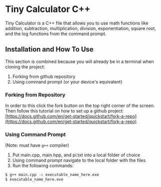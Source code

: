 # Tiny Calculator C++

Tiny Calculator is a C++ file that allows you to use math functions like addition, subtraction, multiplication, division, exponentiation, square root, and the log functions from the command prompt. 

## Installation and How To Use

This section is combined because you will already be in a terminal when cloning the project:
1. Forking from github repository
2. Using command prompt (or your device's equivalent)

### Forking from Repository

In order to this click the fork button on the top right corner of the screen. Then follow this tutorial on how to set up a github project:
[https://docs.github.com/en/get-started/quickstart/fork-a-repo](https://docs.github.com/en/get-started/quickstart/fork-a-repo)

### Using Command Prompt

(Note: must have `g++` compiler)

1. Put main.cpp, main.hpp, and pi.txt into a local folder of choice
2. Using command prompt navigate to the local folder with the files
3. Run the following commands:

```bash
$ g++ main.cpp -o executable_name_here.exe
$ executable_name_here.exe
```

